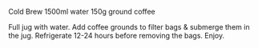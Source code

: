 Cold Brew
1500ml water
150g ground coffee

Full jug with water. Add coffee grounds to filter bags & submerge them in the jug. Refrigerate 12-24 hours before removing the bags. Enjoy.